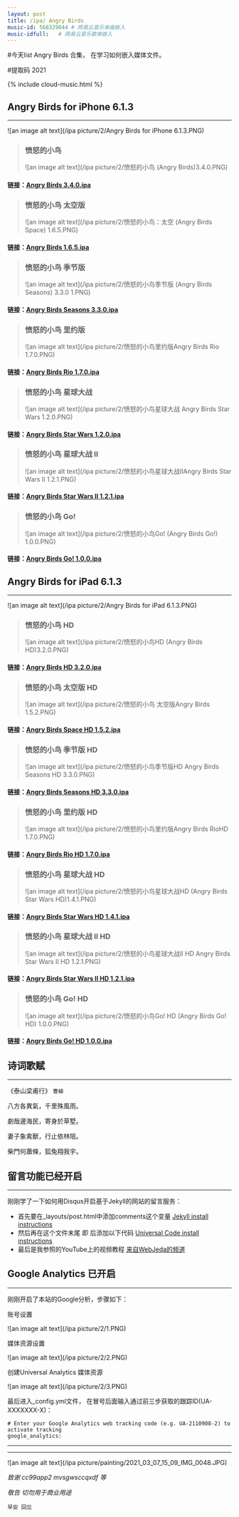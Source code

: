```yaml
---
layout: post
title: /ipa/ Angry Birds
music-id: 568329044 # 网易云音乐单曲嵌入
music-idfull:   # 网易云音乐歌单嵌入
---
```


#今天list Angry Birds 合集， 在学习如何嵌入媒体文件。

#提取码 2021

{% include cloud-music.html %}

## Angry Birds for iPhone 6.1.3 ##
----

![an image alt text](/ipa picture/2/Angry Birds for iPhone 6.1.3.PNG)

> ### **愤怒的小鸟**
> ![an image alt text](/ipa picture/2/愤怒的小鸟 (Angry Birds)3.4.0.PNG)
#### 链接：[Angry Birds 3.4.0.ipa](https://pan.baidu.com/s/1CTrIbgTDAyFm97Rq9Zg21Q) 

> ### **愤怒的小鸟 太空版**
> ![an image alt text](/ipa picture/2/愤怒的小鸟：太空 (Angry Birds Space) 1.6.5.PNG)
#### 链接：[Angry Birds 1.6.5.ipa](https://pan.baidu.com/s/1POeY94faGfI25fSAG2B2IQ)  

> ### **愤怒的小鸟 季节版** 
> ![an image alt text](/ipa picture/2/愤怒的小鸟季节版 (Angry Birds Seasons) 3.3.0 1.PNG)
#### 链接：[Angry Birds Seasons 3.3.0.ipa](https://pan.baidu.com/s/1esFTuiWHv3IMc_4xA3-qSA) 

> ### **愤怒的小鸟 里约版** 
> ![an image alt text](/ipa picture/2/愤怒的小鸟里约版Angry Birds Rio 1.7.0.PNG)
#### 链接：[Angry Birds Rio 1.7.0.ipa](https://pan.baidu.com/s/1ibbkX0J5Pi59RXs6Jz04VA) 

> ### **愤怒的小鸟 星球大战** 
> ![an image alt text](/ipa picture/2/愤怒的小鸟星球大战 Angry Birds Star Wars 1.2.0.PNG)
#### 链接：[Angry Birds Star Wars 1.2.0.ipa](https://pan.baidu.com/s/1uRXQlNzlEmfVzCQ9gjI4Ag) 

> ### **愤怒的小鸟 星球大战 II** 
> ![an image alt text](/ipa picture/2/愤怒的小鸟星球大战IIAngry Birds Star Wars II 1.2.1.PNG)
#### 链接：[Angry Birds Star Wars II 1.2.1.ipa](https://pan.baidu.com/s/1eYfwRhdfVPCyEb7jRu7fww) 

> ### **愤怒的小鸟 Go!** 
> ![an image alt text](/ipa picture/2/愤怒的小鸟Go! (Angry Birds Go!) 1.0.0.PNG)
#### 链接：[Angry Birds Go! 1.0.0.ipa](https://pan.baidu.com/s/1-8fFMRsbK8HFfkPHCTG0Nw) 

## Angry Birds for iPad 6.1.3 ##
----

![an image alt text](/ipa picture/2/Angry Birds for iPad 6.1.3.PNG)

> ### **愤怒的小鸟 HD**
> ![an image alt text](/ipa picture/2/愤怒的小鸟HD (Angry Birds HD)3.2.0.PNG)
#### 链接：[Angry Birds HD 3.2.0.ipa](https://pan.baidu.com/s/1ZrWIaIcOaN7i-Fb0ffHuvA)  

> ### **愤怒的小鸟 太空版 HD**
> ![an image alt text](/ipa picture/2/愤怒的小鸟 太空版Angry Birds 1.5.2.PNG)
#### 链接：[Angry Birds Space HD 1.5.2.ipa](https://pan.baidu.com/s/17S-7-afmyFOhzv5dhU6dow) 
 
> ### **愤怒的小鸟 季节版 HD** 
> ![an image alt text](/ipa picture/2/愤怒的小鸟季节版HD Angry Birds Seasons HD 3.3.0.PNG)
#### 链接：[Angry Birds Seasons HD 3.3.0.ipa](https://pan.baidu.com/s/1sTIW8cCPze0EM3DK7P2iGQ) 

> ### **愤怒的小鸟 里约版 HD** 
> ![an image alt text](/ipa picture/2/愤怒的小鸟里约版Angry Birds RioHD 1.7.0.PNG)
#### 链接：[Angry Birds Rio HD 1.7.0.ipa](https://pan.baidu.com/s/1lJWZvkMPFQ79u75VCsxzig) 

> ### **愤怒的小鸟 星球大战 HD** 
> ![an image alt text](/ipa picture/2/愤怒的小鸟星球大战HD (Angry Birds Star Wars HD)1.4.1.PNG)
#### 链接：[Angry Birds Star Wars HD 1.4.1.ipa](https://pan.baidu.com/s/1M2uIq9Apq0-2C2ZCZXqzaA) 

> ### **愤怒的小鸟 星球大战 II HD** 
> ![an image alt text](/ipa picture/2/愤怒的小鸟星球大战II HD Angry Birds Star Wars II HD 1.2.1.PNG)
#### 链接：[Angry Birds Star Wars II  HD 1.2.1.ipa](https://pan.baidu.com/s/1eYfwRhdfVPCyEb7jRu7fww) 

> ### **愤怒的小鸟 Go! HD** 
> ![an image alt text](/ipa picture/2/愤怒的小鸟Go! HD (Angry Birds Go! HD) 1.0.0.PNG)
#### 链接：[Angry Birds Go! HD 1.0.0.ipa](https://pan.baidu.com/s/1-8fFMRsbK8HFfkPHCTG0Nw) 


## 诗词歌赋 ##
----

《泰山梁甫行》 `曹植`

八方各異氣，千里殊風雨。

劇哉邊海民，寄身於草墅。

妻子象禽獸，行止依林阻。

柴門何蕭條，狐兔翔我宇。


## 留言功能已经开启 ##
----

刚刚学了一下如何用Disqus开启基于Jekyll的网站的留言服务：

* 首先要在_layouts/post.html中添加comments这个变量 [Jekyll install instructions](https://startadaywithasmile.disqus.com/admin/settings/jekyll/)
* 然后再在这个文件末尾 即</article> 后添加以下代码 [Universal Code install instructions](https://startadaywithasmile.disqus.com/admin/install/platforms/universalcode/)
* 最后是我参照的YouTube上的视频教程 [来自WebJeda的频道](https://youtu.be/zhHY4tWpFz4)

## Google Analytics 已开启 ##
----

刚刚开启了本站的Google分析，步骤如下：

账号设置

![an image alt text](/ipa picture/2/1.PNG)

媒体资源设置

![an image alt text](/ipa picture/2/2.PNG)

创建Universal Analytics 媒体资源

![an image alt text](/ipa picture/2/3.PNG)

最后进入_config.yml文件， 在冒号后面输入通过前三步获取的跟踪ID(UA-XXXXXXX-X)：

```
# Enter your Google Analytics web tracking code (e.g. UA-2110908-2) to activate tracking
google_analytics:
```

----
****

![an image alt text](/ipa picture/painting/2021_03_07_15_09_IMG_0048.JPG)

_致谢 cc99app2 mvsgwsccqxdf 等_

_敬告 切勿用于商业用途_

`早安 回见`
